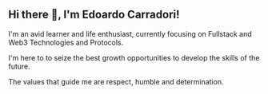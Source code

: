 <h2> Hi there 👋, I'm Edoardo Carradori! </h2>

I'm an avid learner and life enthusiast, currently focusing on Fullstack and Web3 Technologies and Protocols.

I'm here to to seize the best growth opportunities to develop the skills of the future.

The values that guide me are respect, humble and determination.
